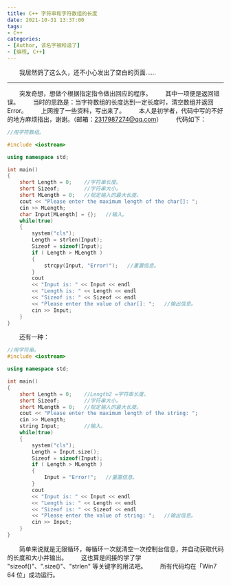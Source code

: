 ```yaml
---
title: C++ 字符串和字符数组的长度
date: 2021-10-31 13:37:00
tags:
- C++
categories:
- [Author, 该名字被和谐了]
- [编程, C++]
---
```


&emsp;&emsp;我居然鸽了这么久，还不小心发出了空白的页面……

---

&emsp;&emsp;突发奇想，想做个根据指定指令做出回应的程序。
&emsp;&emsp;其中一项便是返回错误。
&emsp;&emsp;当时的思路是：当字符数组的长度达到一定长度时，清空数组并返回 Error。
&emsp;&emsp;上网搜了一些资料，写出来了。
&emsp;&emsp;本人是初学者，代码中写的不好的地方麻烦指出，谢谢。（邮箱：2317987274@qq.com）
&emsp;&emsp;代码如下：
```C++
//用字符数组。

#include <iostream>

using namespace std;

int main()
{
	short Length = 0;    //字符串长度。
	short Sizeof;        //字符串大小。
	short MLength = 0;   //规定输入的最大长度。
	cout << "Please enter the maximum length of the char[]: ";
	cin >> MLength;
	char Input[MLength] = {};   //输入。
	while(true)
	{
		system("cls");
		Length = strlen(Input);
		Sizeof = sizeof(Input);
		if ( Length > MLength )
		{
			strcpy(Input, "Error!");   //重置信息。
		}
		cout
		<< "Input is: " << Input << endl
		<< "Length is: " << Length << endl
		<< "Sizeof is: " << Sizeof << endl
		<< "Please enter the value of char[]: ";   //输出信息。
		cin >> Input;
	}
}
```
&emsp;&emsp;还有一种：
```C++
//用字符串。
#include <iostream>

using namespace std;

int main()
{
	short Length = 0;    //Length2 =字符串长度。
	short Sizeof;        //字符串大小。
	short MLength = 0;   //规定输入的最大长度。
	cout << "Please enter the maximum length of the string: ";
	cin >> MLength;
	string Input;        //输入。
	while(true)
	{
		system("cls");
		Length = Input.size();
		Sizeof = sizeof(Input);
		if ( Length > MLength )
		{
			Input = "Error!";   //重置信息。
		}
		cout
		<< "Input is: " << Input << endl
		<< "Length is: " << Length << endl
		<< "Sizeof is: " << Sizeof << endl
		<< "Please enter the value of string: ";   //输出信息。
		cin >> Input;
	}
}
```
&emsp;&emsp;简单来说就是无限循环，每循环一次就清空一次控制台信息，并自动获取代码的长度和大小并输出。
&emsp;&emsp;这也算是间接的学了学 "sizeof()"、".size()"、"strlen" 等关键字的用法吧。
&emsp;&emsp;所有代码均在「Win7 64 位」成功运行。

